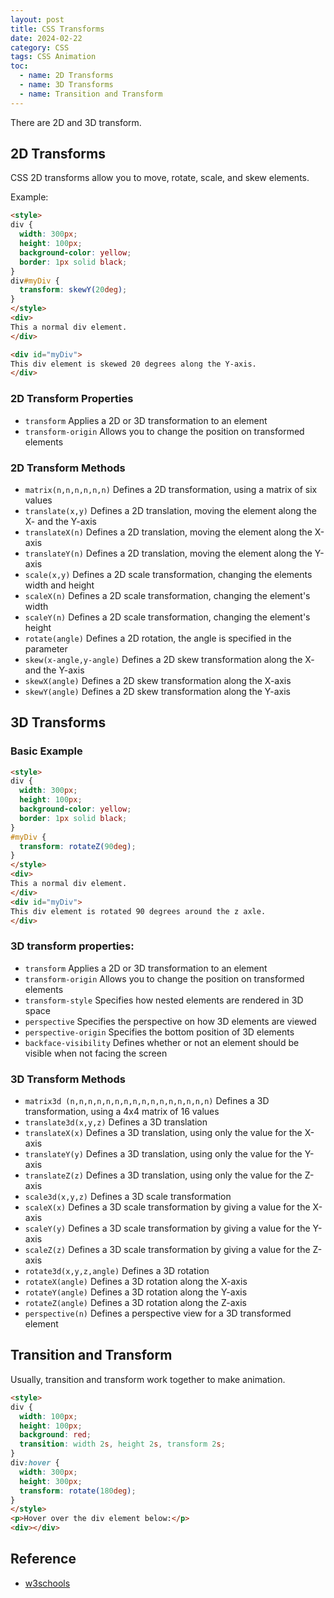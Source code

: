 ```yaml
---
layout: post
title: CSS Transforms
date: 2024-02-22
category: CSS
tags: CSS Animation 
toc:
  - name: 2D Transforms
  - name: 3D Transforms
  - name: Transition and Transform
---
```


There are 2D and 3D transform. 

## 2D Transforms

CSS 2D transforms allow you to move, rotate, scale, and skew elements.

Example:
```html
<style>
div {
  width: 300px;
  height: 100px;
  background-color: yellow;
  border: 1px solid black;
}
div#myDiv {
  transform: skewY(20deg);
}
</style>
<div>
This a normal div element.
</div>

<div id="myDiv">
This div element is skewed 20 degrees along the Y-axis.
</div>
```

### 2D Transform Properties
- `transform`	Applies a 2D or 3D transformation to an element
- `transform-origin` Allows you to change the position on transformed elements

### 2D Transform Methods
- `matrix(n,n,n,n,n,n)` Defines a 2D transformation, using a matrix of six values
- `translate(x,y)` Defines a 2D translation, moving the element along the X- and the Y-axis
- `translateX(n)` Defines a 2D translation, moving the element along the X-axis
- `translateY(n)` Defines a 2D translation, moving the element along the Y-axis
- `scale(x,y)` Defines a 2D scale transformation, changing the elements width and height
- `scaleX(n)` Defines a 2D scale transformation, changing the element's width
- `scaleY(n)` Defines a 2D scale transformation, changing the element's height
- `rotate(angle)` Defines a 2D rotation, the angle is specified in the parameter
- `skew(x-angle,y-angle)` Defines a 2D skew transformation along the X- and the Y-axis
- `skewX(angle)` Defines a 2D skew transformation along the X-axis
- `skewY(angle)` Defines a 2D skew transformation along the Y-axis

## 3D Transforms

### Basic Example

```html
<style>
div {
  width: 300px;
  height: 100px;
  background-color: yellow;
  border: 1px solid black;
}
#myDiv {
  transform: rotateZ(90deg);
}
</style>
<div>
This a normal div element.
</div>
<div id="myDiv">
This div element is rotated 90 degrees around the z axle.
</div>
```

### 3D transform properties:

- `transform`	Applies a 2D or 3D transformation to an element
- `transform-origin` Allows you to change the position on transformed elements
- `transform-style`	Specifies how nested elements are rendered in 3D space
- `perspective`	Specifies the perspective on how 3D elements are viewed
- `perspective-origin` Specifies the bottom position of 3D elements
- `backface-visibility`	Defines whether or not an element should be visible when not facing the screen

### 3D Transform Methods

- `matrix3d (n,n,n,n,n,n,n,n,n,n,n,n,n,n,n,n)` Defines a 3D transformation, using a 4x4 matrix of 16 values
- `translate3d(x,y,z)` Defines a 3D translation
- `translateX(x)`	Defines a 3D translation, using only the value for the X-axis
- `translateY(y)`	Defines a 3D translation, using only the value for the Y-axis
- `translateZ(z)`	Defines a 3D translation, using only the value for the Z-axis
- `scale3d(x,y,z)` Defines a 3D scale transformation
- `scaleX(x)`	Defines a 3D scale transformation by giving a value for the X-axis
- `scaleY(y)`	Defines a 3D scale transformation by giving a value for the Y-axis
- `scaleZ(z)`	Defines a 3D scale transformation by giving a value for the Z-axis
- `rotate3d(x,y,z,angle)`	Defines a 3D rotation
- `rotateX(angle)` Defines a 3D rotation along the X-axis
- `rotateY(angle)` Defines a 3D rotation along the Y-axis
- `rotateZ(angle)` Defines a 3D rotation along the Z-axis
- `perspective(n)` Defines a perspective view for a 3D transformed element


## Transition and Transform

Usually, transition and transform work together to make animation.

```html
<style> 
div {
  width: 100px;
  height: 100px;
  background: red;
  transition: width 2s, height 2s, transform 2s;
}
div:hover {
  width: 300px;
  height: 300px;
  transform: rotate(180deg);
}
</style>
<p>Hover over the div element below:</p>
<div></div>
```

## Reference

- [w3schools](https://www.w3schools.com/css/css3_transitions.asp)
